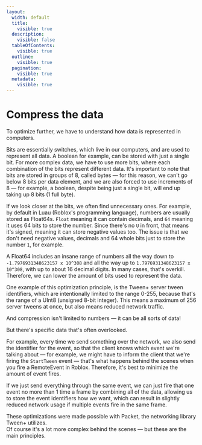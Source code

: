 ```yaml
---
layout:
  width: default
  title:
    visible: true
  description:
    visible: false
  tableOfContents:
    visible: true
  outline:
    visible: true
  pagination:
    visible: true
  metadata:
    visible: true
---
```


# Compress the data

To optimize further, we have to understand how data is represented in computers.

Bits are essentially switches, which live in our computers, and are used to represent all data. A boolean for example, can be stored with just a single bit. For more complex data, we have to use more bits, where each combination of the bits represent different data. It's important to note that bits are stored in groups of 8, called bytes — for this reason, we can't go below 8 bits per data element, and we are also forced to use increments of 8 — for example, a boolean, despite being just a single bit, will end up taking up 8 bits (1 full byte).

If we look closer at the bits, we often find unnecessary ones. For example, by default in Luau (Roblox's programming language), numbers are usually stored as Float64s. `Float` meaning it can contain decimals, and `64` meaning it uses 64 bits to store the number. Since there's no `U` in front, that means it's signed, meaning it can store negative values too. The issue is that we don't need negative values, decimals and 64 whole bits just to store the number `1`, for example.

A Float64 includes an insane range of numbers all the way down to `-1.7976931348623157 x 10^308` and all the way up to `1.7976931348623157 x 10^308`, with up to about 16 decimal digits. In many cases, that's overkill. Therefore, we can lower the amount of bits used to represent the data.

One example of this optimization principle, is the Tween+ server tween identifiers, which are intentionally limited to the range 0-255, because that's the range of a UInt8 (unsigned 8-bit integer). This means a maximum of 256 server tweens at once, but also means reduced network traffic.

And compression isn't limited to numbers — it can be all sorts of data!



But there's specific data that's often overlooked.

For example, every time we send something over the network, we also send the identifier for the event, so that the client knows which event we're talking about — for example, we might have to inform the client that we're firing the `StartTween` event — that's what happens behind the scenes when you fire a RemoteEvent in Roblox. Therefore, it's best to minimize the amount of event fires.

If we just send everything through the same event, we can just fire that one event no more than 1 time a frame by combining all of the data, allowing us to store the event identifiers how we want, which can result in slightly reduced network usage if multiple events fire in the same frame.



These optimizations were made possible with Packet, the networking library Tween+ utilizes.\
Of course it's a lot more complex behind the scenes — but these are the main principles.
